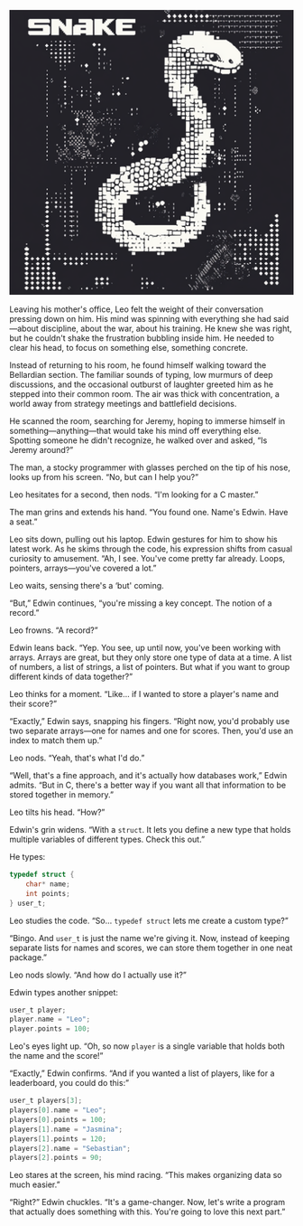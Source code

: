 ![Snake](/assets/images/snake2.png)


Leaving his mother's office, Leo felt the weight of their conversation pressing down on him. His mind was spinning with everything she had said—about discipline, about the war, about his training. He knew she was right, but he couldn't shake the frustration bubbling inside him. He needed to clear his head, to focus on something else, something concrete.  

Instead of returning to his room, he found himself walking toward the Bellardian section. The familiar sounds of typing, low murmurs of deep discussions, and the occasional outburst of laughter greeted him as he stepped into their common room. The air was thick with concentration, a world away from strategy meetings and battlefield decisions.  

He scanned the room, searching for Jeremy, hoping to immerse himself in something—anything—that would take his mind off everything else. Spotting someone he didn't recognize, he walked over and asked, “Is Jeremy around?”


The man, a stocky programmer with glasses perched on the tip of his nose, looks up from his screen. “No, but can I help you?”  

Leo hesitates for a second, then nods. “I'm looking for a C master.”  

The man grins and extends his hand. “You found one. Name's Edwin. Have a seat.”  

Leo sits down, pulling out his laptop. Edwin gestures for him to show his latest work. As he skims through the code, his expression shifts from casual curiosity to amusement. “Ah, I see. You've come pretty far already. Loops, pointers, arrays—you've covered a lot.”  

Leo waits, sensing there's a ‘but' coming.  

“But,” Edwin continues, “you're missing a key concept. The notion of a record.”  

Leo frowns. “A record?”  

Edwin leans back. “Yep. You see, up until now, you've been working with arrays. Arrays are great, but they only store one type of data at a time. A list of numbers, a list of strings, a list of pointers. But what if you want to group different kinds of data together?”  

Leo thinks for a moment. “Like… if I wanted to store a player's name and their score?”  

“Exactly,” Edwin says, snapping his fingers. “Right now, you'd probably use two separate arrays—one for names and one for scores. Then, you'd use an index to match them up.”  

Leo nods. “Yeah, that's what I'd do.”  

“Well, that's a fine approach, and it's actually how databases work,” Edwin admits. “But in C, there's a better way if you want all that information to be stored together in memory.”  

Leo tilts his head. “How?”  

Edwin's grin widens. “With a `struct`. It lets you define a new type that holds multiple variables of different types. Check this out.”  

He types:  

```c
typedef struct {
    char* name;
    int points;
} user_t;
```  

Leo studies the code. “So… `typedef struct` lets me create a custom type?”  

“Bingo. And `user_t` is just the name we're giving it. Now, instead of keeping separate lists for names and scores, we can store them together in one neat package.”  

Leo nods slowly. “And how do I actually use it?”  

Edwin types another snippet:  

```c
user_t player;
player.name = "Leo";
player.points = 100;
```  

Leo's eyes light up. “Oh, so now `player` is a single variable that holds both the name and the score!”  

“Exactly,” Edwin confirms. “And if you wanted a list of players, like for a leaderboard, you could do this:”  

```c
user_t players[3];
players[0].name = "Leo";
players[0].points = 100;
players[1].name = "Jasmina";
players[1].points = 120;
players[2].name = "Sebastian";
players[2].points = 90;
```  

Leo stares at the screen, his mind racing. “This makes organizing data so much easier.”  

“Right?” Edwin chuckles. “It's a game-changer. Now, let's write a program that actually does something with this. You're going to love this next part.”
